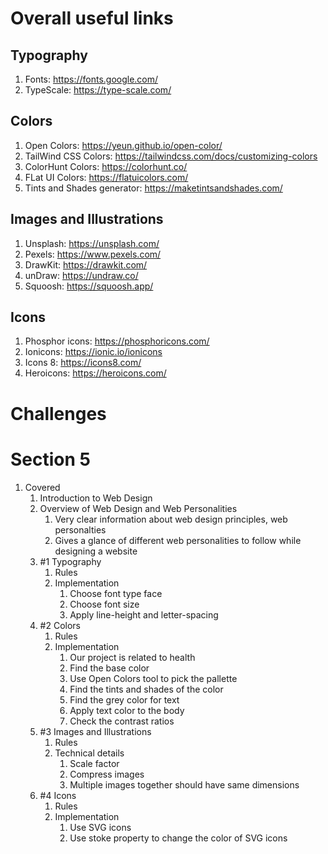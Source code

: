 # Overall useful links

## Typography
1. Fonts: https://fonts.google.com/
2. TypeScale: https://type-scale.com/

## Colors
1. Open Colors: https://yeun.github.io/open-color/
2. TailWind CSS Colors: https://tailwindcss.com/docs/customizing-colors
3. ColorHunt Colors: https://colorhunt.co/
4. FLat UI Colors: https://flatuicolors.com/
5. Tints and Shades generator: https://maketintsandshades.com/

## Images and Illustrations
1. Unsplash: https://unsplash.com/
2. Pexels: https://www.pexels.com/
3. DrawKit: https://drawkit.com/
4. unDraw: https://undraw.co/
5. Squoosh: https://squoosh.app/

## Icons
1. Phosphor icons: https://phosphoricons.com/
2. Ionicons: https://ionic.io/ionicons
3. Icons 8: https://icons8.com/
4. Heroicons: https://heroicons.com/


# Challenges

# Section 5
1. Covered
   1. Introduction to Web Design
   2. Overview of Web Design and Web Personalities
      1. Very clear information about web design principles, web personalties
      2. Gives a glance of different web personalities to follow while designing a website
   3. #1 Typography
      1. Rules
      2. Implementation
         1. Choose font type face
         2. Choose font size
         3. Apply line-height and letter-spacing
   4. #2 Colors
      1. Rules
      2. Implementation
         1. Our project is related to health
         2. Find the base color
         3. Use Open Colors tool to pick the pallette
         4. Find the tints and shades of the color
         5. Find the grey color for text
         6. Apply text color to the body
         7. Check the contrast ratios
   5. #3 Images and Illustrations
      1. Rules
      2. Technical details
         1. Scale factor
         2. Compress images
         3. Multiple images together should have same dimensions
   6. #4 Icons
      1. Rules
      2. Implementation
         1. Use SVG icons
         2. Use stoke property to change the color of SVG icons
